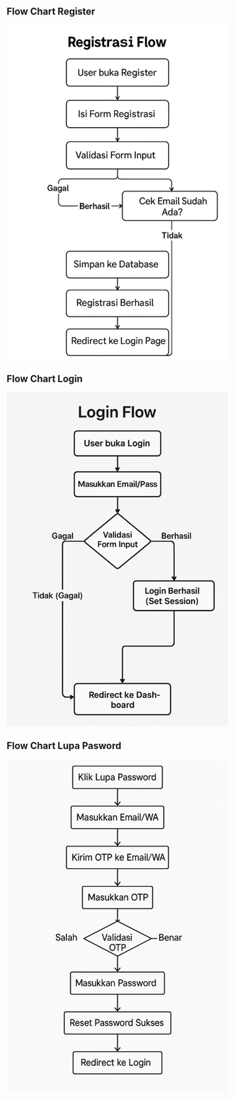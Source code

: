 ## Flow Chart Register

![Register](flowchart/registerflow.jpeg)

## Flow Chart Login

![Login](flowchart/loginflow.jpeg)


## Flow Chart Lupa Pasword

![Login](flowchart/Paswordflow.jpeg)
